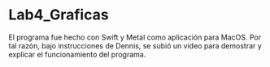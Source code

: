 # Lab4_Graficas

El programa fue hecho con Swift y Metal como aplicación para MacOS. Por tal razón, bajo instrucciones de Dennis, se subió un video para demostrar y explicar el funcionamiento del programa. 
